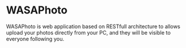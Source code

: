 # WASAPhoto
WASAPhoto is web application based on RESTfull architecture to allows upload your photos directly from your PC, and they will be visible to everyone following you.
